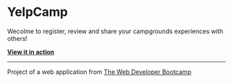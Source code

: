 # YelpCamp

Wecolme to register, review and share your campgrounds experiences with others!

[**View it in action**](https://yelpcamp-9ijj.onrender.com/)

------
Project of a web application from [The Web Developer Bootcamp](https://www.udemy.com/share/101W9C3@DupdV7FRdAm3VwxosoUWBgoYv36paJWDp8mnlSCKwrlHpI26Wef2SZhx0pCj3OB97Q==/)
